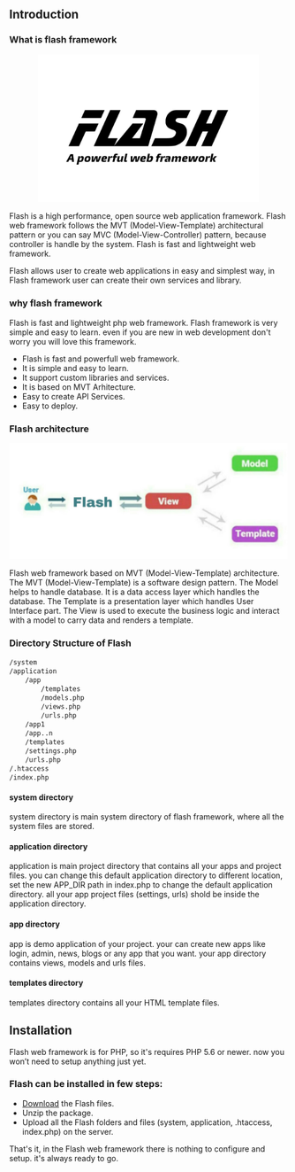 ## Introduction

### What is flash framework

<p align="center">
  <img src="flash-logo.png" width="400px" alt="Flash Logo">
</p>

Flash is a high performance, open source web application framework.
Flash web framework follows the MVT (Model-View-Template) architectural pattern or you can say MVC (Model-View-Controller) pattern, because controller is handle by the system.
Flash is fast and lightweight web framework.

Flash allows user to create web applications in easy and simplest way, in Flash framework user can create their own services and library.

### why flash framework

Flash is fast and lightweight php web framework. Flash framework is very simple and easy to learn. even if you are new in web development don't worry you will love this framework.

  - Flash is fast and powerfull web framework.
  - It is simple and easy to learn.
  - It support custom libraries and services.
  - It is based on MVT Arhitecture.
  - Easy to create API Services.
  - Easy to deploy.

### Flash architecture

<p align="center">
  <img src="flash-architecture.png" width="600px" alt="Flash Framework architecture">
</p>

Flash web framework based on MVT (Model-View-Template) architecture. The MVT (Model-View-Template) is a software design pattern. The Model helps to handle database. It is a data access layer which handles the database.
The Template is a presentation layer which handles User Interface part. The View is used to execute the business logic and interact with a model to carry data and renders a template.


### Directory Structure of Flash

```
/system
/application
    /app
        /templates
        /models.php
        /views.php
        /urls.php
    /app1
    /app..n
    /templates
    /settings.php
    /urls.php
/.htaccess
/index.php
```

#### system directory
  system directory is main system directory of flash framework, where all the system files are stored.

#### application directory
  application is main project directory that contains all your apps and project files. you can change this default application directory to different location, set the new APP_DIR path in index.php to change the default application directory. all your app project files (settings, urls) shold be inside the application directory.

#### app directory
  app is demo application of your project. your can create new apps like login, admin, news, blogs or any app that you want. your app directory contains views, models and urls files.

#### templates directory
  templates directory contains all your HTML template files.


## Installation

  Flash web framework is for PHP, so it's requires PHP 5.6 or newer. now you won’t need to setup anything just yet.

### Flash can be installed in few steps:

  - [Download](https://github.com/rajkumardusad/flash/archive/master.zip) the Flash files.
  - Unzip the package.
  - Upload all the Flash folders and files (system, application, .htaccess, index.php) on the server.

  That's it, in the Flash web framework there is nothing to configure and setup. it's always ready to go.
